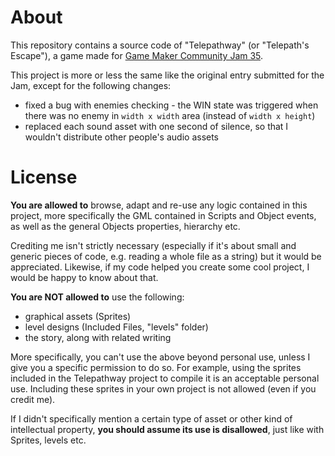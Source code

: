 About
=====

This repository contains a source code of "Telepathway" (or "Telepath's Escape"), a game made for [Game Maker Community Jam 35](https://forum.yoyogames.com/index.php?threads/the-festive-gmc-jam-35-discussion-topic.68682/).

This project is more or less the same like the original entry submitted for the Jam, except for the following changes:
- fixed a bug with enemies checking - the WIN state was triggered when there was no enemy in `width x width` area (instead of `width x height`)
- replaced each sound asset with one second of silence, so that I wouldn't distribute other people's audio assets

License
=======

**You are allowed to** browse, adapt and re-use any logic contained in this project, more specifically the GML contained in Scripts and Object events, as well as the general Objects properties, hierarchy etc.

Crediting me isn't strictly necessary (especially if it's about small and generic pieces of code, e.g. reading a whole file as a string) but it would be appreciated.
Likewise, if my code helped you create some cool project, I would be happy to know about that.

**You are NOT allowed to** use the following:
- graphical assets (Sprites)
- level designs (Included Files, "levels" folder)
- the story, along with related writing

More specifically, you can't use the above beyond personal use, unless I give you a specific permission to do so.
For example, using the sprites included in the Telepathway project to compile it is an acceptable personal use. Including these sprites in your own project is not allowed (even if you credit me).

If I didn't specifically mention a certain type of asset or other kind of intellectual property, **you should assume its use is disallowed**, just like with Sprites, levels etc.
